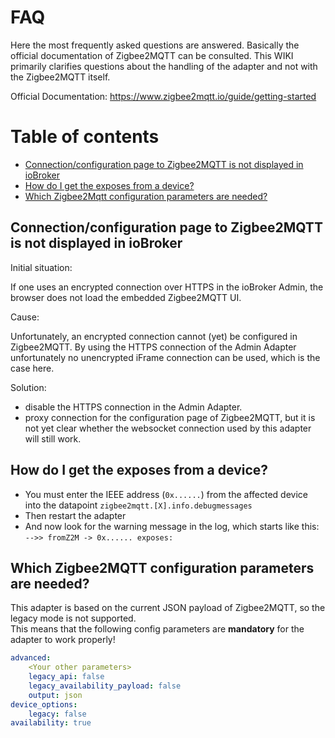 # FAQ

Here the most frequently asked questions are answered. Basically the official documentation of Zigbee2MQTT can be consulted. 
This WIKI primarily clarifies questions about the handling of the adapter and not with the Zigbee2MQTT itself.

Official Documentation: https://www.zigbee2mqtt.io/guide/getting-started

# Table of contents 
- [Connection/configuration page to Zigbee2MQTT is not displayed in ioBroker](#1)
- [How do I get the exposes from a device?](#4)
- [Which Zigbee2Mqtt configuration parameters are needed?](#5)


## Connection/configuration page to Zigbee2MQTT is not displayed in ioBroker <a name="1"></a>
Initial situation:

If one uses an encrypted connection over HTTPS in the ioBroker Admin, the browser does not load the embedded Zigbee2MQTT UI.

Cause:

Unfortunately, an encrypted connection cannot (yet) be configured in Zigbee2MQTT. By using the HTTPS connection of the Admin Adapter unfortunately no unencrypted iFrame connection can be used, which is the case here.

Solution:
-  disable the HTTPS connection in the Admin Adapter.
-  proxy connection for the configuration page of Zigbee2MQTT, but it is not yet clear whether the websocket connection used by this adapter will still work.

## How do I get the exposes from a device? <a name="4"></a>

- You must enter the IEEE address (`0x......`) from the affected device into the datapoint `zigbee2mqtt.[X].info.debugmessages`
- Then restart the adapter
- And now look for the warning message in the log, which starts like this: `-->> fromZ2M -> 0x...... exposes:`

## Which Zigbee2MQTT configuration parameters are needed? <a name="5"></a>

This adapter is based on the current JSON payload of Zigbee2MQTT, so the legacy mode is not supported.  
This means that the following config parameters are **mandatory** for the adapter to work properly!

```yaml
advanced:
    <Your other parameters>
    legacy_api: false
    legacy_availability_payload: false
    output: json
device_options:
    legacy: false
availability: true
```
